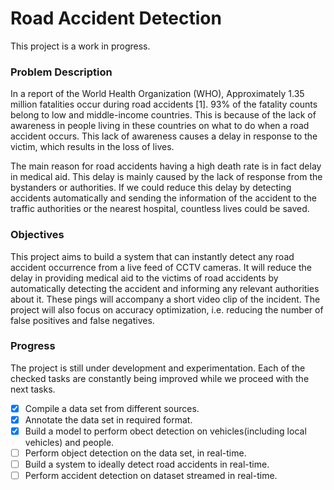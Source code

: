 # Road Accident Detection
This project is a work in progress.

### Problem Description
In a report of the World Health Organization (WHO), Approximately 1.35 million fatalities
occur during road accidents [1]. 93% of the fatality counts belong to low and middle-income
countries. This is because of the lack of awareness in people living in these countries on what to
do when a road accident occurs. This lack of awareness causes a delay in response to the victim,
which results in the loss of lives. 

The main reason for road accidents having a high death rate is in fact delay in medical aid. 
This delay is mainly caused by the lack of response from the bystanders or authorities. 
If we could reduce this delay by detecting accidents automatically and sending the information 
of the accident to the traffic authorities or the nearest hospital, countless lives could be saved.

### Objectives
This project aims to build a system that can instantly detect any road accident occurrence from a
live feed of CCTV cameras. It will reduce the delay in providing medical aid to the victims of
road accidents by automatically detecting the accident and informing any relevant authorities
about it. These pings will accompany a short video clip of the incident. The project will also
focus on accuracy optimization, i.e. reducing the number of false positives and false negatives.

### Progress
The project is still under development and experimentation. Each of the checked tasks are constantly
being improved while we proceed with the next tasks.

- [x] Compile a data set from different sources.
- [x] Annotate the data set in required format.
- [x] Build a model to perform obect detection on vehicles(including local vehicles) and people.
- [ ] Perform object detection on the data set, in real-time.
- [ ] Build a system to ideally detect road accidents in real-time.
- [ ] Perform accident detection on dataset streamed in real-time.
